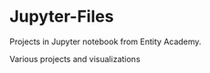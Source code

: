 # Jupyter-Files
Projects in Jupyter notebook from Entity Academy.

Various projects and visualizations
